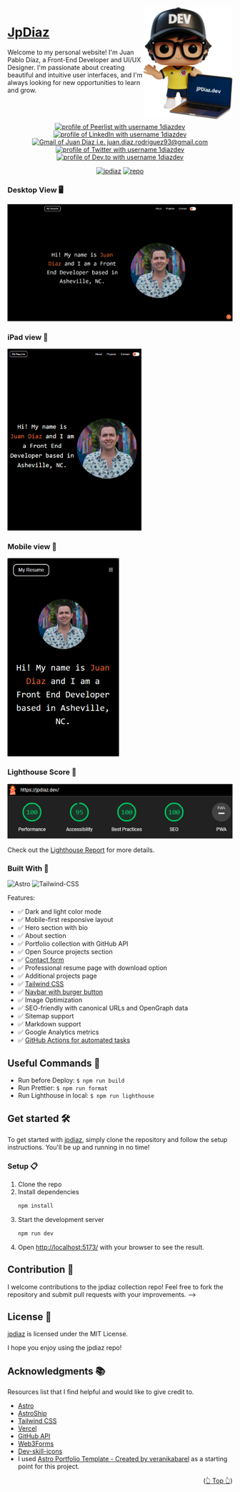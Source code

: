 <div id="top"></div>

 <a href="https://jpdiaz.dev">
    <img align="right" src="./public/avatar.svg" width="200">
  </a>

# [JpDiaz](https://jpdiaz.dev)

Welcome to my personal website! I'm Juan Pablo Díaz, a Front-End Developer and UI/UX Designer. I'm passionate about creating beautiful and intuitive user interfaces, and I'm always looking for new opportunities to learn and grow.
<br>
<br>
<br>

<div align="center">
  <!-- <img src="https://api.visitorbadge.io/api/visitors?path=https%3A%2F%2Fgithub.com%2F1diazdev%2F1diazdev&label=VISITORS&labelColor=%23000&countColor=%230A0209" /> -->
  <br>
  <a href="https://peerlist.io/1diazdev"><img src="https://img.shields.io/badge/peerlist-d5d5d5?style=for-the-badge&logo=peerlist&logoColor=0A0209" alt="profile of Peerlist with username 1diazdev" ></a>
  <a href="https://www.linkedin.com/in/1diazdev"><img src="https://img.shields.io/badge/LinkedIn-d5d5d5?style=for-the-badge&logo=linkedin&logoColor=0A0209" alt="profile of LinkedIn with username 1diazdev" /></a>
  <a href="mailto:juan.diaz.rodriguez93@gmail.com"><img src="https://img.shields.io/badge/Gmail-d5d5d5?style=for-the-badge&logo=gmail&logoColor=0A0209" alt="Gmail of Juan Diaz i.e.   juan.diaz.rodriguez93@gmail.com" /></a>
  <a href="https://twitter.com/JuanDiaz_427"><img src="https://img.shields.io/badge/Twitter-d5d5d5?style=for-the-badge&logo=x&logoColor=0A0209" alt="profile of Twitter with username 1diazdev" ></a>
  <a href="https://dev.to/1diazdev"><img src="https://img.shields.io/badge/dev.to-d5d5d5?style=for-the-badge&logo=devdotto&logoColor=0A0209" alt="profile of Dev.to with username 1diazdev" /></a>
</div>

<div align="center">

[![jpdiaz](https://img.shields.io/badge/View%20Demo-000?style=for-the-badge&logo=Google-Chrome&logoColor=white)](https://jpdiaz.dev/)
[![repo](https://img.shields.io/badge/View%20Code-000?style=for-the-badge&logo=GitHub&logoColor=white)](https://stackblitz.com/github.com/JuanPabloDiaz/jpdiaz)

</div>

### Desktop View 🖥️

<img src="./public/images/desktop.png" width="" />

### iPad view 📱

<img src="./public/images//ipad.png" width="300" />

### Mobile view 📱

<img src="./public/images/phone.png" width="250" />

### Lighthouse Score 🚀

<img src="./public/images/lighthouse.png"/>

Check out the [Lighthouse Report](https://performance-jpdiaz.netlify.app/) for more details.

### Built With 🔑

![Astro](https://img.shields.io/badge/Astro-000.svg?style=for-the-badge&logo=Astro&logoColor=white)
![Tailwind-CSS](https://img.shields.io/badge/Tailwind%20CSS-06B6D4.svg?style=for-the-badge&logo=Tailwind-CSS&logoColor=white)

Features:

- ✅ Dark and light color mode
- ✅ Mobile-first responsive layout
- ✅ Hero section with bio
- ✅ About section
- ✅ Portfolio collection with GitHub API
- ✅ Open Source projects section
- ✅ [Contact form](https://web3forms.com/)
- ✅ Professional resume page with download option
- ✅ Additional projects page
- ✅ [Tailwind CSS](https://tailwindcss.com/)
- ✅ [Navbar with burger button](https://github.com/surjithctly/astro-navbar)
- ✅ Image Optimization
- ✅ SEO-friendly with canonical URLs and OpenGraph data
- ✅ Sitemap support
- ✅ Markdown support
- ✅ Google Analytics metrics
- ✅ [GitHub Actions for automated tasks](https://github.com/JuanPabloDiaz/jpdiaz/actions)

## Useful Commands 🧰

- Run before Deploy: `$ npm run build`
- Run Prettier: `$ npm run format`
- Run Lighthouse in local: `$ npm run lighthouse`

## Get started 🛠️

To get started with [jpdiaz](https://jpdiaz.dev), simply clone the repository and follow the setup instructions. You'll be up and running in no time!

### Setup 📋

1. Clone the repo
2. Install dependencies
   ```sh
   npm install
   ```
3. Start the development server
   ```sh
   npm run dev
   ```
4. Open [http://localhost:5173/](http://localhost:5173/) with your browser to see the result.

## Contribution 🤝

I welcome contributions to the jpdiaz collection repo! Feel free to fork the repository and submit pull requests with your improvements. -->

## License 📜

[jpdiaz](https://jpdiaz.dev) is licensed under the MIT License.

I hope you enjoy using the jpdiaz repo!

<!-- ACKNOWLEDGMENTS -->

## Acknowledgments 📚

Resources list that I find helpful and would like to give credit to.

- [Astro](https://astro.build/)
- [AstroShip](https://astroship.web3templates.com/)
- [Tailwind CSS](https://tailwindcss.com/)
- [Vercel](https://vercel.com/)
- [GitHub API](https://docs.github.com/en/rest)
- [Web3Forms](https://web3forms.com/)
- [Dev-skill-icons](https://github.com/lelouchfr/skill-icons) <!-- skillicons.dev -->
- I used [Astro Portfolio Template - Created by veranikabarel](https://github.com/veranikabarel/astro-portfolio) as a starting point for this project.

<p align="right">(<a href="#top">👆 Top 👆</a>)</p>
